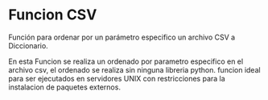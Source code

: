 # Funcion CSV 
Función para ordenar por un parámetro especifico un archivo CSV a Diccionario.

En esta Funcion se realiza un ordenado por parametro especifico en el archivo csv, el ordenado se realiza sin ninguna libreria python.
funcion ideal para ser ejecutados en servidores UNIX con restricciones para la instalacion de paquetes externos. 
